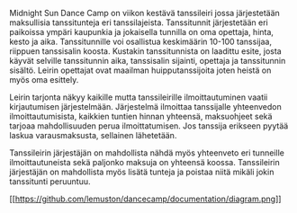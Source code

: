 Midnight Sun Dance Camp on viikon kestävä tanssileiri jossa järjestetään maksullisia tanssitunteja eri tanssilajeista. Tanssitunnit järjestetään eri paikoissa ympäri kaupunkia ja jokaisella tunnilla on oma opettaja, hinta, kesto ja aika. Tanssitunnille voi osallistua keskimäärin 10-100 tanssijaa, riippuen tanssisalin koosta. Kustakin tanssitunnista on laadittu esite, josta käyvät selville tanssitunnin aika, tanssisalin sijainti, opettaja ja tanssitunnin sisältö. Leirin opettajat ovat maailman huipputanssijoita joten heistä on myös oma esittely.

Leirin tarjonta näkyy kaikille mutta tanssileirille ilmoittautuminen vaatii kirjautumisen järjestelmään. Järjestelmä ilmoittaa tanssijalle yhteenvedon ilmoittautumisista, kaikkien tuntien hinnan yhteensä, maksuohjeet sekä tarjoaa mahdollisuuden perua ilmoittatumisen. Jos tanssija erikseen pyytää laskua varausmaksusta, sellainen lähetetään.

Tanssileirin järjestäjän on mahdollista nähdä myös yhteenveto eri tunneille ilmoittautuneista sekä paljonko maksuja on yhteensä koossa. Tanssileirin järjestäjän on mahdollista myös lisätä tunteja ja poistaa niitä mikäli jokin tanssitunti peruuntuu.

[[https://github.com/lemuston/dancecamp/documentation/diagram.png]]
